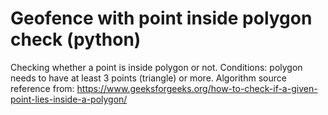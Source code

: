# Geofence with point inside polygon check (python)

Checking whether a point is inside polygon or not. 
Conditions: polygon needs to have at least 3 points (triangle) or more.
Algorithm source reference from: https://www.geeksforgeeks.org/how-to-check-if-a-given-point-lies-inside-a-polygon/
